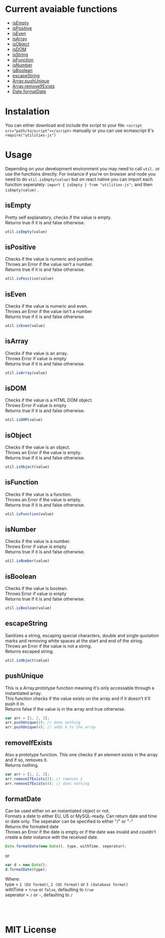 # Current avaiable functions
  - [isEmpty](#isempty)
  - [isPositive](#ispositive)
  - [isEven](#iseven)
  - [isArray](#isarray)
  - [isObject](#isobject)
  - [isDOM](#isdom)
  - [isString](#isstring)
  - [isFunction](#isfunction)
  - [isNumber](#isnumber)
  - [isBoolean](#isboolean)
  - [escapeString](#escapestring)
  - [Array.pushUnique](#pushunique)
  - [Array.removeIfExists](#removeifexists)
  - [Date.formatDate](#formatdate)

# Instalation
You can either download and include the script to your file: ``<script src="path/to/script"></script>`` manually or you can use ecmascript 6's ``require("utilities-js")`` 

# Usage
Depending on your development environment you may need to call `` util. `` or use the functions directly. For instance if you're on browser and node you need to do `` util.isEmpty(value) `` but on react native you can import each function seperately:  `` import { isEmpty } from "utilities-js"; `` and then `` isEmpty(value) `` .

## isEmpty
Pretty self explanatory, checks if the value is empty. <br/>
Returns true if it is and false otherwise.
```javascript
util.isEmpty(value) 
```

## isPositive
Checks if the value is numeric and positive. <br/>
Throws an Error if the value isn't a number. <br/>
Returns true if it is and false otherwise.
```javascript
util.isPositive(value) 
```

## isEven
Checks if the value is numeric and even. <br/>
Throws an Error if the value isn't a number <br/>
Returns true if it is and false otherwise.
```javascript
util.isEven(value) 
```

## isArray
Checks if the value is an array. <br/>
Throws Error if value is empty <br/>
Returns true if it is and false otherwise.
```javascript
util.isArray(value) 
```

## isDOM
Checks if the value is a HTML DOM object. <br/>
Throws Error if value is empty <br/>
Returns true if it is and false otherwise.
```javascript
util.isDOM(value)
```

## isObject
Checks if the value is an object. <br/>
Throws an Error if the value is empty. <br/>
Returns true if it is and false otherwise.
```javascript
util.isObject(value) 
```

## isFunction
Checks if the value is a function. <br/>
Throws an Error if the value is empty. <br/>
Returns true if it is and false otherwise.
```javascript
util.isFunction(value) 
```

## isNumber
Checks if the value is a number. <br/>
Throws Error if value is empty <br/>
Returns true if it is and false otherwise.
```javascript
util.isNumber(value) 
```

## isBoolean
Checks if the value is boolean. <br/>
Throws Error if value is empty <br/>
Returns true if it is and false otherwise.
```javascript
util.isBoolean(value) 
```

## escapeString
Sanitizes a string, escaping special characters, double and single quotation marks and removing white spaces at the start and end of the string. <br/>
Throws an Error if the value is not a string. <br/>
Returns escaped string.
```javascript
util.isObject(value) 
```

## pushUnique
This is a Array.prototype function meaning it's only accessable through a instantiated array.  <br/>
This function checks if the value exists on the array and if it doesn't it'll push it in. <br/>
Returns false if the value is in the array and true otherwise.
```javascript
var arr = [1, 2, 3];
arr.pushUnique(2); // does nothing
arr.pushUnique(4); // adds 4 to the array
```

## removeIfExists
Also a prototype function. This one checks if an element exists in the array and if so, removes it. <br/>
Returns nothing.
```javascript
var arr = [1, 2, 3];
arr.removeIfExists(2); // removes 2
arr.removeIfExists(4); // does nothing
```

## formatDate 
Can be used either on an instantiated object or not. <br/>
Formats a date to either EU, US or MySQL-ready. Can return date and time or date only. The seperator can be specified to either "/" or "-" <br/>
Returns the formated date <br/>
Throws an Error if the date is empty or if the date was invalid and couldn't create a date instance with the received date.
```javascript
Date.formatDate(new Date(), type, withTime, seperator); 
```
or 
```javascript
var d = new Date();
d.formatDate(type); 
```
Where: <br/>
type = ``1 (EU format)``, ``2 (US format)`` or ``3 (database format)`` <br/>
withTime = ``true`` or ``false``, defaulting to ``true`` <br/>
seperator = ``/`` or ``-``, defaulting to ``/`` <br/>

<br/><br/>

# MIT License
